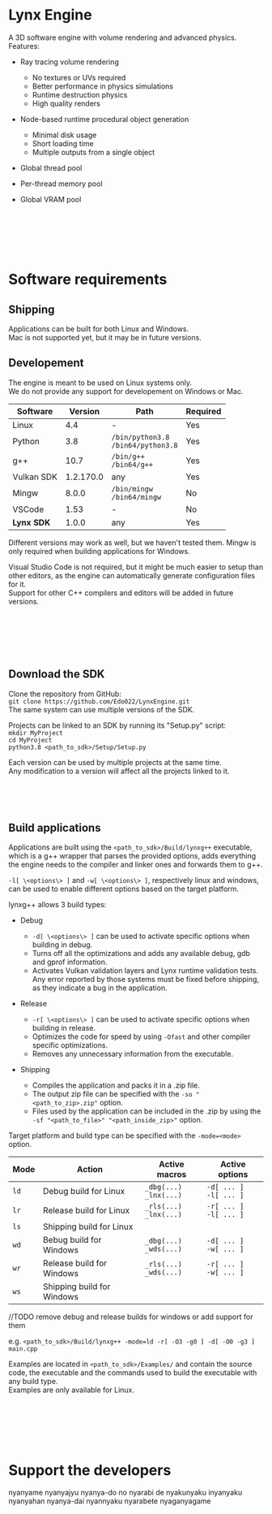 # Lynx Engine

A 3D software engine with volume rendering and advanced physics.  
Features:  
- Ray tracing volume rendering
    - No textures or UVs required
    - Better performance in physics simulations
    - Runtime destruction physics
    - High quality renders
- Node-based runtime procedural object generation
    - Minimal disk usage
    - Short loading time
    - Multiple outputs from a single object

- Global thread pool
- Per-thread memory pool
- Global VRAM pool

&nbsp;

&nbsp;

&nbsp;

# Software requirements

## Shipping

Applications can be built for both Linux and Windows.  
Mac is not supported yet, but it may be in future versions.

## Developement

The engine is meant to be used on Linux systems only.  
We do not provide any support for developement on Windows or Mac.  


| Software     | Version   | Path                                     | Required |
|--------------|-----------|------------------------------------------|----------|
| Linux        | 4.4       | -                                        | Yes      |
| Python       | 3.8       | `/bin/python3.8`<br />`/bin64/python3.8` | Yes      |
| g++          | 10.7      | `/bin/g++`<br />`/bin64/g++`             | Yes      |
| Vulkan SDK   | 1.2.170.0 | any                                      | Yes      |
| Mingw        | 8.0.0     | `/bin/mingw`<br />`/bin64/mingw`         | No       |
| VSCode       | 1.53      | -                                        | No       |
| **Lynx SDK** | 1.0.0     | any                                      | Yes      |


Different versions may work as well, but we haven't tested them.
Mingw is only required when building applications for Windows.

Visual Studio Code is not required, but it might be much easier to setup than other editors, as the engine can automatically generate configuration files for it.  
Support for other C++ compilers and editors will be added in future versions.

&nbsp;

&nbsp;

&nbsp;

## Download the SDK

Clone the repository from GitHub:   
`git clone https://github.com/Edo022/LynxEngine.git`  
The same system can use multiple versions of the SDK.

Projects can be linked to an SDK by running its "Setup.py" script:  
`mkdir MyProject`  
`cd MyProject`  
`python3.8 <path_to_sdk>/Setup/Setup.py`  

Each version can be used by multiple projects at the same time.  
Any modification to a version will affect all the projects linked to it.

&nbsp;

&nbsp;

## Build applications
Applications are built using the `<path_to_sdk>/Build/lynxg++` executable, 
which is a g++ wrapper that parses the provided options, adds everything the engine needs to the compiler and linker ones and forwards them to g++.   

`-l[ \<options\> ]` and `-w[ \<options\> ]`, respectively linux and windows, can be used to enable different options based on the target platform.  
 
lynxg++ allows 3 build types:
- Debug  
    - `-d[ \<options\> ]` can be used to activate specific options when building in debug.
    - Turns off all the optimizations and adds any available debug, gdb and gprof information.
    - Activates Vulkan validation layers and Lynx runtime validation tests.  
    Any error reported by those systems must be fixed before shipping, as they indicate a bug in the application.  

- Release  
    - `-r[ \<options\> ]` can be used to activate specific options when building in release.
    - Optimizes the code for speed by using `-Ofast` and other compiler specific optimizations.
    - Removes any unnecessary information from the executable.  

- Shipping  
    - Compiles the application and packs it in a .zip file.
    - The output zip file can be specified with the `-so "<path_to_zip>.zip"` option.
    - Files used by the application can be included in the .zip by using the `-sf "<path_to_file>" "<path_inside_zip>"` option.


Target platform and build type can be specified with the `-mode=<mode>` option.  

| Mode | Action                     | Active macros              | Active options         |
|------|----------------------------|----------------------------|------------------------|
| `ld` | Debug build for Linux      | `_dbg(...)`<br>`_lnx(...)` | `-d[ ... ]`<br>`-l[ ... ]` |
| `lr` | Release build for Linux    | `_rls(...)`<br>`_lnx(...)` | `-r[ ... ]`<br>`-l[ ... ]` |
| `ls` | Shipping build for Linux   |
| `wd` | Bebug build for Windows    | `_dbg(...)`<br>`_wds(...)` | `-d[ ... ]`<br>`-w[ ... ]` |
| `wr` | Release build for Windows  | `_rls(...)`<br>`_wds(...)` | `-r[ ... ]`<br>`-w[ ... ]` |
| `ws` | Shipping build for Windows |

//TODO remove debug and release builds for windows or add support for them

e.g. `<path_to_sdk>/Build/lynxg++ -mode=ld -r[ -O3 -g0 ] -d[ -O0 -g3 ] main.cpp`  

Examples are located in `<path_to_sdk>/Examples/` and contain the source code, the executable and the commands used to build the executable with any build type.  
Examples are only available for Linux.

&nbsp;

&nbsp;

&nbsp;

# Support the developers

nyanyame nyanyajyu nyanya-do no nyarabi de nyakunyaku inyanyaku nyanyahan nyanya-dai nyannyaku nyarabete nyaganyagame
